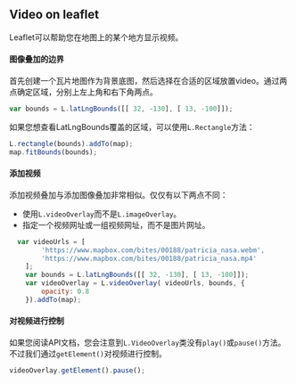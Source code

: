 ## Video on leaflet
Leaflet可以帮助您在地图上的某个地方显示视频。

#### 图像叠加的边界
首先创建一个瓦片地图作为背景底图，然后选择在合适的区域放置video。通过两点确定区域，分别上左上角和右下角两点。

```javascript
var bounds = L.latLngBounds([[ 32, -130], [ 13, -100]]);
```
如果您想查看LatLngBounds覆盖的区域，可以使用`L.Rectangle`方法：
```javascript
L.rectangle(bounds).addTo(map);
map.fitBounds(bounds);
```

#### 添加视频
添加视频叠加与添加图像叠加非常相似。仅仅有以下两点不同：

- 使用`L.videoOverlay`而不是`L.imageOverlay`。
- 指定一个视频网址或一组视频网址，而不是图片网址。

```javascript
  var videoUrls = [
        'https://www.mapbox.com/bites/00188/patricia_nasa.webm',
        'https://www.mapbox.com/bites/00188/patricia_nasa.mp4'
    ];
    var bounds = L.latLngBounds([[ 32, -130], [ 13, -100]]);
    var videoOverlay = L.videoOverlay( videoUrls, bounds, {
        opacity: 0.8
    }).addTo(map);
```

#### 对视频进行控制
如果您阅读API文档，您会注意到`L.VideoOverlay`类没有`play()`或`pause()`方法。不过我们通过`getElement()`对视频进行控制。

```javascript
videoOverlay.getElement().pause();
```
